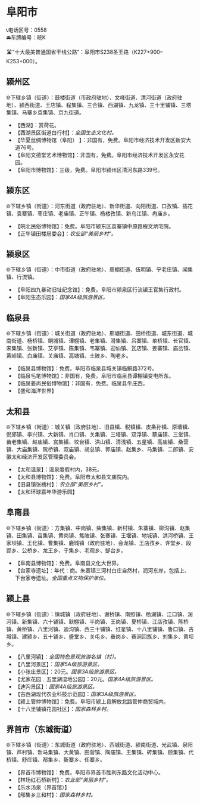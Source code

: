 # 阜阳市   
📞电话区号：0558  
🚘车牌编号：皖K  
  
🛣️“十大最美普通国省干线公路”：阜阳市S238圣王路（K227+900–K253+000）。   

## 颍州区    
🌐下辖乡镇（街道）：鼓楼街道（市政府驻地）、文峰街道、清河街道（政府驻地）、颍西街道、王店镇、程集镇、三合镇、西湖镇、九龙镇、三十里铺镇、三塔集镇、马寨乡袁集镇、京九街道。    
  
* 【西湖】：赏荷花。   
* 【西湖景区街道白行村】：*全国生态文化村。*  
* 【华夏丝绸博物馆（阜阳） 】：非国有，免费。阜阳市经济技术开发区新安大道76号。   
* 【阜阳文德堂艺术博物馆】：非国有，免费。阜阳市经济技术开发区永安花园。   
* 【阜阳市博物馆】：三级，免费。阜阳市颍州区清河东路339号。   

## 颍东区  
🌐下辖乡镇（街道）：河东街道（政府驻地）、新华街道、向阳街道、口孜镇、插花镇、袁寨镇、枣庄镇、老庙镇、正午镇、杨楼孜镇、新乌江镇、冉庙乡。  
  
* 【皖北民俗博物馆】：免费。阜阳市颍东区袁寨镇中原路程文炳宅院。   
* 【正午镇田楼居委会】：*农业部“美丽乡村”。*  

## 颍泉区    
🌐下辖乡镇（街道）：中市街道（政府驻地）、周棚街道、伍明镇、宁老庄镇、闻集镇、行流镇。    
  
* 【阜阳四九暴动旧址纪念馆】：免费。阜阳市颍泉区行流镇王官集行政村。   
* 【阜阳生态乐园】：*国家4A级旅游景区。*  

## 临泉县   
🌐下辖乡镇（街道）：城关街道（政府驻地）、邢塘街道、田桥街道、城东街道、城南街道、杨桥镇、鲖城镇、谭棚镇、老集镇、滑集镇、吕寨镇、单桥镇、长官镇、宋集镇、张新镇、艾亭镇、陈集镇、韦寨镇、迎仙镇、瓦店镇、姜寨镇、庙岔镇、黄岭镇、白庙镇、关庙镇、高塘镇、土陂乡、陶老乡。   
  
* 【临泉县博物馆】：免费。阜阳市临泉县城关镇临鲖路372号。   
* 【临泉毛笔博物馆】：非国有，免费。阜阳市临泉县谭棚镇变电所东。   
* 【临泉姜尚民俗博物馆】：非国有，免费。临泉县牛庄西。   
* 【盛和海洋世界】  

## 太和县    
🌐下辖乡镇（街道）：城关镇（政府驻地）、旧县镇、税镇镇、皮条孙镇、原墙镇、倪邱镇、李兴镇、大新镇、肖口镇、关集镇、三塔镇、双浮镇、蔡庙镇、三堂镇、苗老集镇、赵庙镇、宫集镇、坟台镇、洪山镇、清浅镇、五星镇、高庙镇、桑营镇、大庙集镇、阮桥镇、双庙镇、胡总镇、郭庙镇、赵集乡、马集镇、二郎镇、安徽太和经济开发区管理委员会。    
  
* 【太和温泉】：温泉度假村内，38元。   
* 【太和县博物馆】：免费。阜阳市太和县文庙院内。   
* 【旧县镇张槐村】：*农业部“美丽乡村”。*  
* 【太和环球嘉年华游乐园】  

## 阜南县  
🌐下辖乡镇（街道）：方集镇、中岗镇、柴集镇、新村镇、朱寨镇、柳沟镇、赵集镇、田集镇、苗集镇、黄岗镇、焦陂镇、张寨镇、王堰镇、地城镇、洪河桥镇、王家坝镇、王化镇、曹集镇、鹿城镇（政府驻地）、会龙镇、王店孜乡、许堂乡、段郢乡、公桥乡、龙王乡、于集乡、老观乡、郜台乡。    
  
* 【阜南县博物馆】：免费。阜南县文化大世界。   
* 【台家寺遗址】：年代：商。朱寨镇三河村白庄自然村，润河东岸，包括上、下台家寺遗址。*全国重点文物保护单位。*  

## 颍上县  
🌐下辖乡镇（街道）：慎城镇（政府驻地）、谢桥镇、南照镇、杨湖镇、江口镇、润河镇、新集镇、六十铺镇、耿棚镇、半岗镇、王岗镇、夏桥镇、江店孜镇、陈桥镇、黄桥镇、八里河镇、迪沟镇、西三十铺镇、红星镇、十八里铺镇、鲁口镇、古城镇、建颍乡、五十铺乡、盛堂乡、关屯乡、垂岗乡、赛涧回族乡、刘集乡、黄坝乡。    
  
* 【八里河镇】：*全国特色景观旅游名镇（村）。*  
* 【八里河景区】：*国家5A级旅游景区。*  
* 【小张庄景区】：20元。*国家3A级旅游景区。*  
* 【尤家花园﹒五里湖湿地公园】：20元。*国家4A级旅游景区。*  
* 【迪沟景区】：*国家4A级旅游景区。*  
* 【古西湖现代农业科技示范园】：*国家3A级旅游景区。*  
* 【颍上管仲博物馆】：免费。阜阳市颍上县解放北路管仲商贸城内。   
* 【十八里铺镇花园社区】：*国家森林乡村。*  

## 界首市（东城街道）  
🌐下辖乡镇（街道）：东城街道（政府驻地）、西城街道、颍南街道、光武镇、泉阳镇、芦村镇、新马集镇、大黄镇、田营镇、陶庙镇、王集镇、砖集镇、顾集镇、代桥镇、舒庄镇、邴集乡、靳寨乡、任寨乡。    
  
* 【界首市博物馆】：免费。阜阳市界首市胜利东路文化活动中心。   
* 【林场红石桥新村】：*农业部“美丽乡村”。*  
* 【乐水汤泉（界首馆）】  
* 【邴集乡三和村】：*国家森林乡村。*  